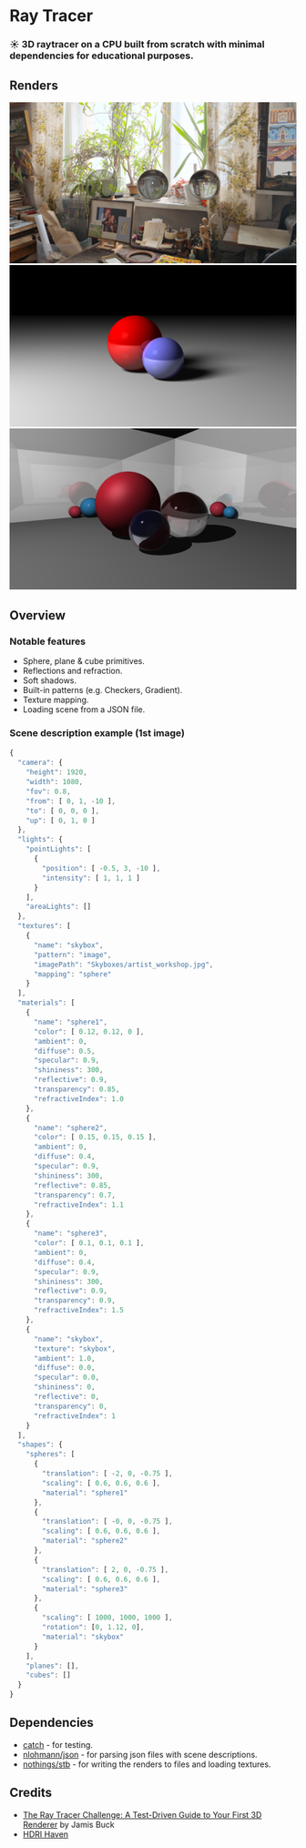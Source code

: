 # Ray Tracer
### :sunny: 3D raytracer on a CPU built from scratch with minimal dependencies for educational purposes.

## Renders
![](Renders/skybox.jpg)
![](Renders/soft_shadows.jpg)
![](Renders/various.jpg)
## Overview
### Notable features
* Sphere, plane & cube primitives.
* Reflections and refraction.
* Soft shadows.
* Built-in patterns (e.g. Checkers, Gradient).
* Texture mapping.
* Loading scene from a JSON file.
### Scene description example (1st image)
```javascript
{
  "camera": {
    "height": 1920,
    "width": 1080,
    "fov": 0.8,
    "from": [ 0, 1, -10 ],
    "to": [ 0, 0, 0 ],
    "up": [ 0, 1, 0 ]
  },
  "lights": {
    "pointLights": [
      {
        "position": [ -0.5, 3, -10 ],
        "intensity": [ 1, 1, 1 ]
      }
    ],
    "areaLights": []
  },
  "textures": [
    {
      "name": "skybox",
      "pattern": "image",
      "imagePath": "Skyboxes/artist_workshop.jpg",
      "mapping": "sphere"
    }
  ],
  "materials": [
    {
      "name": "sphere1",
      "color": [ 0.12, 0.12, 0 ],
      "ambient": 0,
      "diffuse": 0.5,
      "specular": 0.9,
      "shininess": 300,
      "reflective": 0.9,
      "transparency": 0.85,
      "refractiveIndex": 1.0
    },
    {
      "name": "sphere2",
      "color": [ 0.15, 0.15, 0.15 ],
      "ambient": 0,
      "diffuse": 0.4,
      "specular": 0.9,
      "shininess": 300,
      "reflective": 0.85,
      "transparency": 0.7,
      "refractiveIndex": 1.1
    },
    {
      "name": "sphere3",
      "color": [ 0.1, 0.1, 0.1 ],
      "ambient": 0,
      "diffuse": 0.4,
      "specular": 0.9,
      "shininess": 300,
      "reflective": 0.9,
      "transparency": 0.9,
      "refractiveIndex": 1.5
    },
    {
      "name": "skybox",
      "texture": "skybox",
      "ambient": 1.0,
      "diffuse": 0.0,
      "specular": 0.0,
      "shininess": 0,
      "reflective": 0,
      "transparency": 0,
      "refractiveIndex": 1
    }
  ],
  "shapes": {
    "spheres": [
      {
        "translation": [ -2, 0, -0.75 ],
        "scaling": [ 0.6, 0.6, 0.6 ],
        "material": "sphere1"
      },
      {
        "translation": [ -0, 0, -0.75 ],
        "scaling": [ 0.6, 0.6, 0.6 ],
        "material": "sphere2"
      },
      {
        "translation": [ 2, 0, -0.75 ],
        "scaling": [ 0.6, 0.6, 0.6 ],
        "material": "sphere3"
      },
      {
        "scaling": [ 1000, 1000, 1000 ],
        "rotation": [0, 1.12, 0],
        "material": "skybox"
      }
    ],
    "planes": [],
    "cubes": []
  }
}
```
## Dependencies
* [catch](https://github.com/catchorg/Catch2) - for testing.
* [nlohmann/json](https://github.com/nlohmann/json) - for parsing json files with scene descriptions.
* [nothings/stb](https://github.com/nothings/stb) - for writing the renders to files and loading textures.
## Credits
* [The Ray Tracer Challenge: A Test-Driven Guide to Your First 3D Renderer](http://www.raytracerchallenge.com/) by Jamis Buck
* [HDRI Haven](https://hdrihaven.com/)